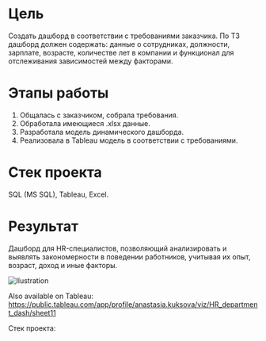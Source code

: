 # Цель
Создать дашборд в соответствии с требованиями заказчика. По ТЗ дашборд должен содержать: данные о сотрудниках, должности, зарплате, возрасте, количестве лет в компании и функционал для отслеживания зависимостей между факторами.

# Этапы работы
1) Общалась с заказчиком, собрала требования.
2) Обработала имеющиеся .xlsx данные.
3) Разработала модель динамического дашборда.
4) Реализовала в Tableau модель в соответствии с требованиями.
   
# Стек проекта
SQL (MS SQL), Tableau, Excel.

# Результат
Дашборд для HR-специалистов, позволяющий анализировать и выявлять закономерности в поведении работников, учитывая их опыт, возраст, доход и иные факторы.

![Ilustration](https://i.ibb.co/vLbV3nf/2.png)

Also available on Tableau: https://public.tableau.com/app/profile/anastasia.kuksova/viz/HR_department_dash/sheet11

Стек проекта: 
